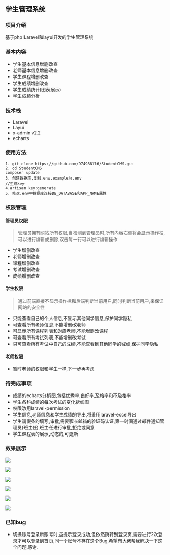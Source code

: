 ## 学生管理系统
### 项目介绍
基于php Laravel和layui开发的学生管理系统

### 基本内容
- 学生基本信息增删改查
- 老师基本信息增删改查
- 学生课程增删改查
- 学生成绩增删改查
- 学生成绩统计(图表展示)
- 学生成绩分析

### 技术栈
- Laravel
- Layui
- x-admin v2.2
- echarts

### 使用方法
```
1. git clone https://github.com/974988176/StudentCMS.git
2. cd StudentCMS
composer update
3. 创建数据库,复制.env.example为.env
//生成key
4.artisan key:generate
5. 修改.env中数据库连接DB_DATABASE和APP_NAME属性
```

### 权限管理
#### 管理员权限
> 管理员拥有网站所有权限,当检测到管理员时,所有内容右侧将会显示操作栏,可以进行编辑或删除,双击每一行可以进行编辑操作
- 学生增删改查
- 老师增删改查
- 课程增删改查
- 考试增删改查
- 成绩增删改查

#### 学生权限
> 通过前端直接不显示操作栏和后端判断当前用户,同时判断当前用户,来保证网站的安全性
- 只能查看自己的个人信息,不显示其他同学信息,保护同学隐私
- 可查看所有老师信息,不能增删改老师
- 可显示所有课程列表和对应老师,不能增删改课程
- 可查看所有考试列表,不能增删改考试
- 只可查看所有考试中自己的成绩,不能查看到其他同学的成绩,保护同学隐私

#### 老师权限
- 暂时老师的权限和学生一样,下一步再考虑

### 待完成事项
- 成绩的echarts分析图,包括优秀率,良好率,及格率和不及格率
- 学生各科成绩的每次考试的变化拆线图
- 权限改用laravel-permission
- 学生信息,老师信息和学生成绩的导出,将采用laravel-excel导出
- 学生请假条的填写,审批,需要家长邮箱的验证码认证,第一时间通过邮件通知管理员(班主任),班主任进行审批,拒绝或同意
- 学生课程表的展示,动态的,可更新

### 效果展示

![](https://cdn.jsdelivr.net/gh/974988176/PicsBed/2020/Snipaste_2020-09-11_20-54-48.png)

![](https://cdn.jsdelivr.net/gh/974988176/PicsBed/2020/Snipaste_2020-09-11_20-54-58.png)

![](https://cdn.jsdelivr.net/gh/974988176/PicsBed/2020/Snipaste_2020-09-11_20-55-14.png)

![](https://cdn.jsdelivr.net/gh/974988176/PicsBed/2020/Snipaste_2020-09-11_20-55-35.png)

![](https://cdn.jsdelivr.net/gh/974988176/PicsBed/2020/20200913031238.png)

![](https://cdn.jsdelivr.net/gh/974988176/PicsBed/2020/20200913031338.png)

### 已知bug
- 切换账号登录新账号时,虽提示登录成功,但依然跳转到登录页,需要进行2次登录才可以登录到首页,同一个账号不存在这个Bug,希望有大佬帮我解决一下这个问题,感谢.
